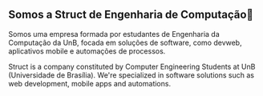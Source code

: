 ## Somos a Struct de Engenharia de Computação👋
Somos uma empresa formada por estudantes de Engenharia da Computação da UnB, focada em soluções de software, como devweb, aplicativos mobile e automações de processos.

Struct is a company constituted by Computer Engineering Students at UnB (Universidade de Brasília). We're specialized in software solutions such as web development, mobile apps and automations.
<!--

**Here are some ideas to get you started:**

🙋‍♀️ A short introduction - what is your organization all about?
🌈 Contribution guidelines - how can the community get involved?
👩‍💻 Useful resources - where can the community find your docs? Is there anything else the community should know?
🍿 Fun facts - what does your team eat for breakfast?
🧙 Remember, you can do mighty things with the power of [Markdown](https://docs.github.com/github/writing-on-github/getting-started-with-writing-and-formatting-on-github/basic-writing-and-formatting-syntax)
-->
